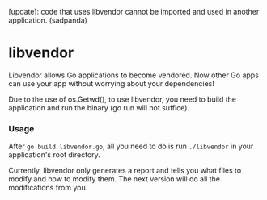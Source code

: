 [update]: code that uses libvendor cannot be imported and used in another application. (sadpanda)

libvendor
=========

Libvendor allows Go applications to become vendored. Now other Go apps can use your app without worrying about your dependencies!

Due to the use of os.Getwd(), to use libvendor, you need to build the application and run the binary (go run will not suffice). 

### Usage

After ```go build libvendor.go```, all you need to do is run ```./libvendor``` in your application's root directory. 

Currently, libvendor only generates a report and tells you what files to modify and how to modify them. The next version will do all the modifications from you.
